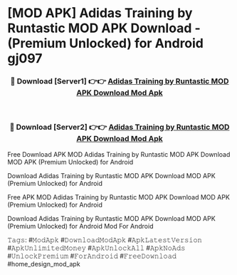 # [MOD APK] Adidas Training by Runtastic MOD APK Download - (Premium Unlocked) for Android gj097



<div align="center">
<h3>🔴 Download [Server1] 👉👉 <a href="https://momento.my/?title=Adidas_Training_by_Runtastic_MOD_APK_Download">Adidas Training by Runtastic MOD APK Download Mod Apk</a></h3><br>

<h3>🔴 Download [Server2] 👉👉 <a href="https://momento.my/?title=Adidas_Training_by_Runtastic_MOD_APK_Download">Adidas Training by Runtastic MOD APK Download Mod Apk</a></h3>
</div>



Free Download APK MOD Adidas Training by Runtastic MOD APK Download MOD APK (Premium Unlocked) for Android

Download Adidas Training by Runtastic MOD APK Download MOD APK (Premium Unlocked) for Android

Free APK MOD Adidas Training by Runtastic MOD APK Download MOD APK (Premium Unlocked) for Android

Download Adidas Training by Runtastic MOD APK Download MOD APK (Premium Unlocked) for Android Mod For Android

𝚃𝚊𝚐𝚜: #𝙼𝚘𝚍𝙰𝚙𝚔 #𝙳𝚘𝚠𝚗𝚕𝚘𝚊𝚍𝙼𝚘𝚍𝙰𝚙𝚔 #𝙰𝚙𝚔𝙻𝚊𝚝𝚎𝚜𝚝𝚅𝚎𝚛𝚜𝚒𝚘𝚗 #𝙰𝚙𝚔𝚄𝚗𝚕𝚒𝚖𝚒𝚝𝚎𝚍𝙼𝚘𝚗𝚎𝚢 #𝙰𝚙𝚔𝚄𝚗𝚕𝚘𝚌𝚔𝙰𝚕𝚕 #𝙰𝚙𝚔𝙽𝚘𝙰𝚍𝚜 #𝚄𝚗𝚕𝚘𝚌𝚔𝙿𝚛𝚎𝚖𝚒𝚞𝚖 #𝙵𝚘𝚛𝙰𝚗𝚍𝚛𝚘𝚒𝚍 #𝙵𝚛𝚎𝚎𝙳𝚘𝚠𝚗𝚕𝚘𝚊𝚍 #home_design_mod_apk
